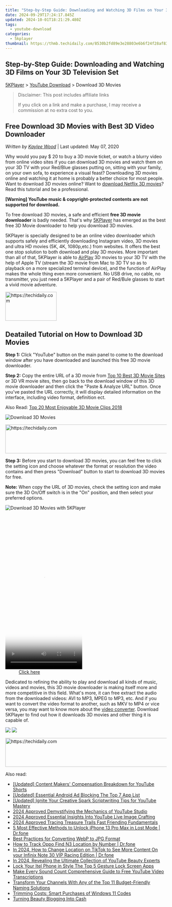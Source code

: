 ```yaml
---
title: "Step-by-Step Guide: Downloading and Watching 3D Films on Your 3D Television Set"
date: 2024-09-29T17:24:17.845Z
updated: 2024-10-01T18:21:29.480Z
tags:
  - youtube-download
categories:
  - 5kplayer
thumbnail: https://thmb.techidaily.com/8530b2fd89e3e28803e6b6f24f28af836c48a65e9da7986f6cee296d3fed5998.jpg
---
```


## Step-by-Step Guide: Downloading and Watching 3D Films on Your 3D Television Set

[5KPlayer](https://tools.techidaily.com/5kplayer/products/) \> [YouTube Download](https://tools.techidaily.com/5kplayer/youtube-download/) \> Download 3D Movies

>  Disclaimer: This post includes affiliate links
>
>  If you click on a link and make a purchase, I may receive a commission at no extra cost to you.
>

## Free Download 3D Movies with Best 3D Video Downloader

 _Written by [Kaylee Wood](https://www.quora.com/profile/Amanda-Hu-21)_ | Last updated: May 07, 2020 

Why would you pay $ 20 to buy a 3D movie ticket, or watch a blurry video from online video sites if you can download 3D movies and watch them on your 3D TV with your Red/Blue glasses putting on, sitting with your family, on your own sofa, to experience a visual feast? Downloading 3D movies online and watching it at home is probably a better choice for most people. Want to download 3D movies online? Want to [download Netflix 3D movies](https://tools.techidaily.com/5kplayer/youtube-download/)? Read this tutorial and be a professional.

**\[Warning\] YouTube music & copyright-protected contents are not supported for download.**

To free download 3D movies, a safe and efficient   **free 3D movie downloader** is badly needed. That's why [5KPlayer](https://tools.techidaily.com/5kplayer/products/) has emerged as the best free 3D Movie downloader to help you download 3D movies.

5KPlayer is specially designed to be an online video downloader which supports safely and efficiently downloading Instagram video, 3D movies and ultra HD movies (5K, 4K, 1080p,etc.) from websites. It offers the best one stop solution to both download and play 3D movies. More important than all of that, 5KPlayer is able to [AirPlay](https://tools.techidaily.com/5kplayer/airplay/) 3D movies to your 3D TV with the help of Apple TV (stream the 3D movie from Mac to 3D TV so as to playback on a more specialized terminal device), and the function of AirPlay makes the whole thing even more convenient. No USB drive, no cable, no transmitter, you just need a 5KPlayer and a pair of Red/Bule glasses to start a vivid movie adventure.

<!-- affiliate ads begin -->
<a href="https://aligracehair.sjv.io/c/5597632/2135366/19272" target="_top" id="2135366">
  <img src="//a.impactradius-go.com/display-ad/19272-2135366" border="0" alt="https://techidaily.com" width="160" height="90"/>
</a>
<img height="0" width="0" src="https://aligracehair.sjv.io/i/5597632/2135366/19272" style="position:absolute;visibility:hidden;" border="0" />
<!-- affiliate ads end -->

## Deatailed Tutorial on How to Download 3D Movies

**Step 1:** Click "YouTube" button on the main panel to come to the download window after you have downloaded and launched this free 3D movie downloader.

**Step 2:** Copy the entire URL of a 3D movie from [Top 10 Best 3D Movie Sites](https://tools.techidaily.com/5kplayer/youtube-download/) or 3D VR movie sites, then go back to the download window of this 3D movie downloader and then click the "Paste & Analyze URL" button. Once you've pasted the URL correctly, it will display detailed information on the interface, including video format, definition ect.

Also Read: [Top 20 Most Enjoyable 3D Movie Clips 2018](https://tools.techidaily.com/5kplayer/youtube-download/) 

![Download 3D Movies](https://www.5kplayer.com/youtube-download/img/silento-song-watch-me-download-0722-01.jpg) 

<!-- affiliate ads begin -->
<a href="https://laganoo.pxf.io/c/5597632/1657386/16446" target="_top" id="1657386">
  <img src="//a.impactradius-go.com/display-ad/16446-1657386" border="0" alt="https://techidaily.com" width="728" height="90"/>
</a>
<img height="0" width="0" src="https://laganoo.pxf.io/i/5597632/1657386/16446" style="position:absolute;visibility:hidden;" border="0" />
<!-- affiliate ads end -->

**Step 3:** Before you start to download 3D movies, you can feel free to click the setting icon and choose whatever the format or resolution the video contains and then press "Download" button to start to download 3D movies for free.

**Note:** When copy the URL of 3D movies, check the setting icon and make sure the 3D On/Off switch is in the "On" position, and then select your preferred options.

![Download 3D Movies with 5KPlayer](https://www.5kplayer.com/youtube-download/img/silento-song-watch-me-download-0722-02.jpg) 

<!-- affiliate ads begin -->
<span id="1770776">
					<video width="240" height="480" style="cursor:pointer"
           poster="//a.impactradius-go.com/display-clicktoplayimage/1770776.png"
           onclick="if(!this.playClicked){this.play();this.setAttribute('controls',true);this.playClicked=true;}">
	   <source src="//a.impactradius-go.com/display-ad/20702-1770776">
	   <img src="//a.impactradius-go.com/display-clicktoplayimage/1770776.png" style="border: none; height: 100%; width: 100%; object-fit: contain">
	</video>
	<div style="width:150px;text-align:center"><a href="javascript:window.open(decodeURIComponent('https%3A%2F%2Ftokenmetrics.sjv.io%2Fc%2F5597632%2F1770776%2F20702'), '_blank');void(0);">Click here</a></div>
</span>
<img height="0" width="0" src="https://imp.pxf.io/i/5597632/1770776/20702" style="position:absolute;visibility:hidden;" border="0" />
<!-- affiliate ads end -->

Dedicated to refining the ability to play and download all kinds of music, videos and movies, this 3D movie downloader is making itself more and more competitive in this field. What's more, it can free extract the audio from the downloaded videos: AVI to MP3, MPEG to MP3, etc. And if you want to convert the video format to another, such as MKV to MP4 or vice versa, you may want to know more about the [video converter](https://tools.techidaily.com/5kplayer/products/). Download 5KPlayer to find out how it downloads 3D movies and other thing it is capable of.

[![](https://www.5kplayer.com/youtube-download/../button/freedownwhitewin.png)](https://tools.techidaily.com/5kplayer/products/) [![](https://www.5kplayer.com/youtube-download/../button/freedownbackmac.png)](https://tools.techidaily.com/5kplayer/products/)

<!-- affiliate ads begin -->
<a href="https://aligracehair.sjv.io/c/5597632/2135405/19272" target="_top" id="2135405">
  <img src="//a.impactradius-go.com/display-ad/19272-2135405" border="0" alt="https://techidaily.com" width="728" height="90"/>
</a>
<img height="0" width="0" src="https://aligracehair.sjv.io/i/5597632/2135405/19272" style="position:absolute;visibility:hidden;" border="0" />
<!-- affiliate ads end -->

<ins class="adsbygoogle"
     style="display:block"
     data-ad-format="autorelaxed"
     data-ad-client="ca-pub-7571918770474297"
     data-ad-slot="1223367746"></ins>

<ins class="adsbygoogle"
     style="display:block"
     data-ad-client="ca-pub-7571918770474297"
     data-ad-slot="8358498916"
     data-ad-format="auto"
     data-full-width-responsive="true"></ins>

<span class="atpl-alsoreadstyle">Also read:</span>
<div><ul>
<li><a href="https://youtube-video-recordings.techidaily.com/updated-content-makers-compensation-breakdown-for-youtube-shorts/"><u>[Updated] Content Makers' Compensation Breakdown for YouTube Shorts</u></a></li>
<li><a href="https://youtube-video-recordings.techidaily.com/updated-essential-android-ad-blocking-the-top-7-app-list/"><u>[Updated] Essential Android Ad Blocking The Top 7 App List</u></a></li>
<li><a href="https://facebook-video-footage.techidaily.com/updated-ignite-your-creative-spark-scriptwriting-tips-for-youtube-mastery/"><u>[Updated] Ignite Your Creative Spark Scriptwriting Tips for YouTube Mastery</u></a></li>
<li><a href="https://youtube-video-recordings.techidaily.com/2024-approved-demystifying-the-mechanics-of-youtube-studio/"><u>2024 Approved Demystifying the Mechanics of YouTube Studio</u></a></li>
<li><a href="https://youtube-video-recordings.techidaily.com/2024-approved-essential-insights-into-youtube-live-image-crafting/"><u>2024 Approved Essential Insights Into YouTube Live Image Crafting</u></a></li>
<li><a href="https://facebook-clips.techidaily.com/2024-approved-tracing-treasure-trails-fast-friending-fundamentals/"><u>2024 Approved Tracing Treasure Trails Fast Friending Fundamentals</u></a></li>
<li><a href="https://iphone-unlock.techidaily.com/5-most-effective-methods-to-unlock-iphone-13-pro-max-in-lost-mode-drfone-by-drfone-ios/"><u>5 Most Effective Methods to Unlock iPhone 13 Pro Max in Lost Mode | Dr.fone</u></a></li>
<li><a href="https://article-knowledge.techidaily.com/best-practices-for-converting-webp-to-jpg-format/"><u>Best Practices for Converting WebP to JPG Format</u></a></li>
<li><a href="https://android-location-track.techidaily.com/how-to-track-oppo-find-n3-location-by-number-drfone-by-drfone-virtual-android/"><u>How to Track Oppo Find N3 Location by Number | Dr.fone</u></a></li>
<li><a href="https://location-social.techidaily.com/in-2024-how-to-change-location-on-tiktok-to-see-more-content-on-your-infinix-note-30-vip-racing-edition-drfone-by-drfone-virtual-android/"><u>In 2024, How to Change Location on TikTok to See More Content On your Infinix Note 30 VIP Racing Edition | Dr.fone</u></a></li>
<li><a href="https://youtube-stream.techidaily.com/in-2024-revealing-the-ultimate-collection-of-youtube-beauty-experts/"><u>In 2024, Revealing the Ultimate Collection of YouTube Beauty Experts</u></a></li>
<li><a href="https://unlock-android.techidaily.com/lock-your-itel-phone-in-style-the-top-5-gesture-lock-screen-apps-by-drfone-android/"><u>Lock Your Itel Phone in Style The Top 5 Gesture Lock Screen Apps</u></a></li>
<li><a href="https://youtube-video-recordings.techidaily.com/make-every-sound-count-comprehensive-guide-to-free-youtube-video-transcriptions/"><u>Make Every Sound Count Comprehensive Guide to Free YouTube Video Transcriptions</u></a></li>
<li><a href="https://youtube-video-recordings.techidaily.com/transform-your-channels-with-any-of-the-top-11-budget-friendly-naming-solutions/"><u>Transform Your Channels With Any of the Top 11 Budget-Friendly Naming Solutions</u></a></li>
<li><a href="https://win11-tips.techidaily.com/trimming-costs-smart-purchases-of-windows-11-codes/"><u>Trimming Costs: Smart Purchases of Windows 11 Codes</u></a></li>
<li><a href="https://youtube-video-recordings.techidaily.com/turning-beauty-blogging-into-cash/"><u>Turning Beauty Blogging Into Cash</u></a></li>
</ul></div>


